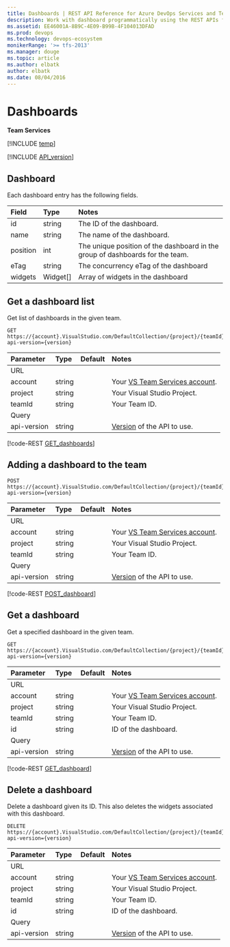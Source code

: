 ```yaml
---
title: Dashboards | REST API Reference for Azure DevOps Services and Team Foundation Server
description: Work with dashboard programmatically using the REST APIs for VSTS.
ms.assetid: EE46001A-8B9C-4E09-B99B-4F104013DFAD
ms.prod: devops
ms.technology: devops-ecosystem
monikerRange: '>= tfs-2013'
ms.manager: douge
ms.topic: article
ms.author: elbatk
author: elbatk
ms.date: 08/04/2016
---
```


# Dashboards

**Team Services**

[!INCLUDE [temp](../_data/disclaimer.md)]

[!INCLUDE [API_version](../_data/version3-preview2.md)]


## Dashboard
<a id="Dashboard"></a>
Each dashboard entry has the following fields.

| Field            | Type             | Notes                                            
| :-----------     | :--------        | :--------                                        
| id               | string           | The ID of the dashboard.
| name             | string           | The name of the dashboard.
| position         | int              | The unique position of the dashboard in the group of dashboards for the team.
| eTag             | string           | The concurrency eTag of the dashboard
| widgets          | Widget[]         | Array of widgets in the dashboard      


## Get a dashboard list
<a id="GetDashboards"></a>
Get list of dashboards in the given team.

```no-highlight
GET https://{account}.VisualStudio.com/DefaultCollection/{project}/{teamId}/_apis/dashboard/dashboards/?api-version={version}
```

| Parameter    | Type         | Default    | Notes
| :----------- | :----------- | :--------- | :-----------------
| URL
| account      | string       |            | Your [VS Team Services account](../../get-started/rest/basics.md).
| project      | string       |            | Your Visual Studio Project.
| teamId       | string       |            | Your Team ID.
| Query
| api-version  | string       |            | [Version](../../concepts/rest-api-versioning.md) of the API to use.


[!code-REST [GET_dashboards](./_data/GET_dashboards.json)]

## Adding a dashboard to the team
<a id="AddDashboard"></a>
<a name="addingadashboardtotheteam" />

```no-highlight
POST https://{account}.VisualStudio.com/DefaultCollection/{project}/{teamId}/_apis/dashboard/dashboards/?api-version={version}
```

| Parameter    | Type       | Default   | Notes
| :----------- | :--------- | :-------- | :-----------------------------------------------------
| URL
| account      | string     |           | Your [VS Team Services account](../../get-started/rest/basics.md).
| project      | string     |           | Your Visual Studio Project.
| teamId       | string     |           | Your Team ID.
| Query
| api-version  | string     |           | [Version](../../concepts/rest-api-versioning.md) of the API to use.

[!code-REST [POST_dashboard](./_data/POST_dashboard.json)]

## Get a dashboard
<a id="GetDashboard"></a>
Get a specified dashboard in the given team.

```no-highlight
GET https://{account}.VisualStudio.com/DefaultCollection/{project}/{teamId}/_apis/dashboard/dashboards/{id}?api-version={version}
```

| Parameter    | Type         | Default    | Notes
| :----------- | :----------- | :--------- | :-----------------
| URL
| account      | string       |            | Your [VS Team Services account](../../get-started/rest/basics.md).
| project      | string       |            | Your Visual Studio Project.
| teamId       | string       |            | Your Team ID.
| id           | string       |            | ID of the dashboard.
| Query
| api-version  | string       |            | [Version](../../concepts/rest-api-versioning.md) of the API to use.

[!code-REST [GET_dashboard](./_data/GET_dashboard.json)]

## Delete a dashboard
<a id="DeleteDashboard"></a>
Delete a dashboard given its ID. This also deletes the widgets associated with this dashboard.

```no-highlight
DELETE https://{account}.VisualStudio.com/DefaultCollection/{project}/{teamId}/_apis/dashboard/dashboards/{id}?api-version={version}
```

| Parameter    | Type       | Default    | Notes
| :----------- | :--------- | :--------- | :-----------------
| URL
| account      | string     |            | Your [VS Team Services account](../../get-started/rest/basics.md).
| project      | string     |            | Your Visual Studio Project.
| teamId       | string     |            | Your Team ID.
| id           | string     |            | ID of the dashboard.
| Query
| api-version  | string     |            | [Version](../../concepts/rest-api-versioning.md) of the API to use.
